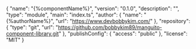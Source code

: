 {
"name": "{%componentName%}",
"version": "0.1.0",
"description": "",
"type": "module",
"main": "index.ts",
"author": {
"name": "{%authorName%}",
"url": "https://www.devbobbykim.com/"
},
"repository": {
"type": "git",
"url": "https://github.com/bobbykim89/manguito-component-library.git"
},
"publishConfig": {
"access": "public"
},
"license": "MIT"
}
